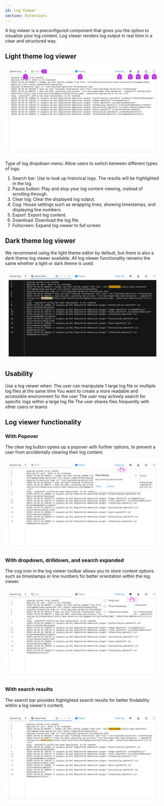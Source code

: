 ```yaml
---
id: Log Viewer
section: Extensions
---
```


A log viewer is a preconfigured component that gives you the option to visualize your log content. Log viewer renders log output in real time in a clear and structured way.

## Light theme log viewer

<img src="./img/logviewer.png" alt="Log Viewer"/>

Type of log dropdown menu: Allow users to switch between different types of logs.
1. Search bar: Use to look up historical logs. The results will be highlighted in the log.
2. Pause button: Play and stop your log content viewing, instead of scrolling through.
3. Clear log: Clear the displayed log output.
4. Cog: House settings such as wrapping lines, showing timestamps, and displaying line numbers.
5. Export: Export log content.
6. Download: Download the log file.
7. Fullscreen: Expand log viewer to full screen

## Dark theme log viewer
We recommend using the light theme editor by default, but there is also a dark theme log viewer
available. All log viewer functionality remains the same whether a light or dark theme is used.

<img src="./img/logviewerdark.png" alt="Dark theme log viewer"/>

## Usability
Use a log viewer when:
The user can manipulate 1 large log file or multiple log files at the same time
You want to create a more readable and accessible environment for the user
The user may actively search for specific logs within a large log file
The user shares files frequently with other users or teams

## Log viewer functionality

### With Popover
The clear log button opens up a popover with further options, to prevent a user from accidentally clearing their log content.

<img src="./img/logviewerclear.png" alt="Clear this log popover open on a Log viewer"/>

### With dropdown, drilldown, and search expanded
The cog icon in the log viewer toolbar allows you to store content options such as timestamps or line numbers for better orientation within the log viewer.

<img src="./img/logviewercog.png" alt="Cog options open on a Log viewer"/>

### With search results
The search bar provides highlighted search results for better findability within a log viewer’s content.

<img src="./img/logviewersearch.png" alt="Log Viewer with highlighted search results"/>
